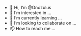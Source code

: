 - 👋 Hi, I’m @Onozulus
- 👀 I’m interested in ...
- 🌱 I’m currently learning ...
- 💞️ I’m looking to collaborate on ...
- 📫 How to reach me ...

<!---
Onozulus/Onozulus is a ✨ special ✨ repository because its `README.md` (this file) appears on your GitHub profile.
You can click the Preview link to take a look at your changes.
--->
